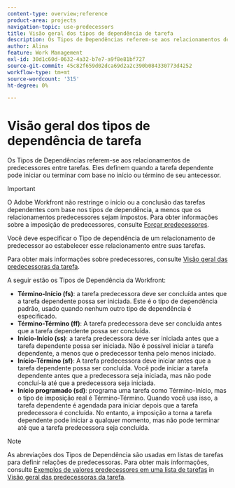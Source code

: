 ```yaml
---
content-type: overview;reference
product-area: projects
navigation-topic: use-predecessors
title: Visão geral dos tipos de dependência de tarefa
description: Os Tipos de Dependências referem-se aos relacionamentos de predecessores entre tarefas. Eles definem quando a tarefa dependente pode iniciar ou terminar com base no início ou término de seu antecessor.
author: Alina
feature: Work Management
exl-id: 30d1c60d-0632-4a32-b7e7-a9f8e81bf727
source-git-commit: 45c82f659d02dca69d2a2c390b084330773d4252
workflow-type: tm+mt
source-wordcount: '315'
ht-degree: 0%

---
```


# Visão geral dos tipos de dependência de tarefa

Os Tipos de Dependências referem-se aos relacionamentos de predecessores entre tarefas. Eles definem quando a tarefa dependente pode iniciar ou terminar com base no início ou término de seu antecessor.

>[!IMPORTANT]
>
>O Adobe Workfront não restringe o início ou a conclusão das tarefas dependentes com base nos tipos de dependência, a menos que os relacionamentos predecessores sejam impostos. Para obter informações sobre a imposição de predecessores, consulte [Forçar predecessores](../../../manage-work/tasks/use-prdcssrs/enforced-predecessors.md).

Você deve especificar o Tipo de dependência de um relacionamento de predecessor ao estabelecer esse relacionamento entre suas tarefas.

Para obter mais informações sobre predecessores, consulte [Visão geral das predecessoras da tarefa](../../../manage-work/tasks/use-prdcssrs/predecessors-overview.md).

A seguir estão os Tipos de Dependência da Workfront:

* **Término-Início (fs)**: a tarefa predecessora deve ser concluída antes que a tarefa dependente possa ser iniciada. Este é o tipo de dependência padrão, usado quando nenhum outro tipo de dependência é especificado.
* **Término-Término (ff)**: A tarefa predecessora deve ser concluída antes que a tarefa dependente possa ser concluída.
* **Início-Início (ss)**: a tarefa predecessora deve ser iniciada antes que a tarefa dependente possa ser iniciada. Não é possível iniciar a tarefa dependente, a menos que o predecessor tenha pelo menos iniciado.
* **Início-Término (sf)**: A tarefa predecessora deve iniciar antes que a tarefa dependente possa ser concluída. Você pode iniciar a tarefa dependente antes que a predecessora seja iniciada, mas não pode concluí-la até que a predecessora seja iniciada.
* **Início programado (sd)**: programa uma tarefa como Término-Início, mas o tipo de imposição real é Término-Término. Quando você usa isso, a tarefa dependente é agendada para iniciar depois que a tarefa predecessora é concluída. No entanto, a imposição a torna a tarefa dependente pode iniciar a qualquer momento, mas não pode terminar até que a tarefa predecessora seja concluída.

>[!NOTE]
>
>As abreviações dos Tipos de Dependência são usadas em listas de tarefas para definir relações de predecessoras. Para obter mais informações, consulte [Exemplos de valores predecessores em uma lista de tarefas](/help/quicksilver/manage-work/tasks/use-prdcssrs/predecessors-overview.md#examples-of-predecessor-values-in-a-task-list) in [Visão geral das predecessoras da tarefa](/help/quicksilver/manage-work/tasks/use-prdcssrs/predecessors-overview.md).

